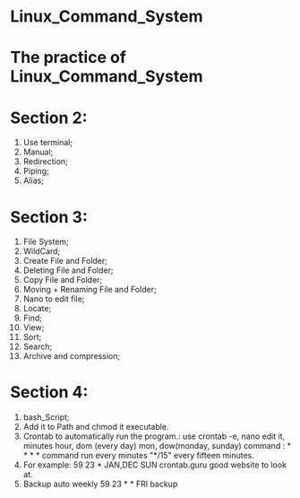 # Linux_Command_System
# The practice of Linux_Command_System

# Section 2:
1. Use terminal;
2. Manual;
3. Redirection;
4. Piping;
5. Alias;

# Section 3:
1. File System;
2. WildCard;
3. Create File and Folder;
4. Deleting File and Folder;
5. Copy File and Folder;
6. Moving + Renaming File and Folder;
7. Nano to edit file;
8. Locate;
9. Find;
10. View;
11. Sort;
12. Search;
13. Archive and compression;

# Section 4:
1. bash_Script;
2. Add it to Path and chmod it executable.
3. Crontab to automatically run the program.: use crontab -e, nano edit it, minutes hour, dom (every day) mon, dow(monday, sunday) command : * * * * command run every minutes "*/15" every fifteen minutes.
4. For example:
59 23 * JAN,DEC SUN    crontab.guru good website to look at.
5. Backup auto weekly
59 23 * * FRI backup
